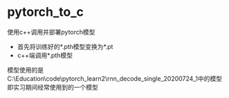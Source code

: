 # pytorch_to_c
使用c++调用并部署pytorch模型


- 首先将训练好的*.pth模型变换为*.pt
- c++端调用*.pth模型


模型使用的是C:\Education\code\pytorch_learn2\rnn_decode_single_20200724_1中的模型
即实习期间经常使用到的一个模型



